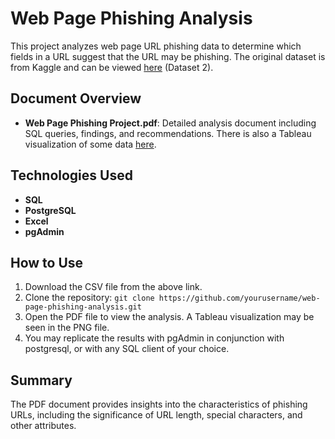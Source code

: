 # Web Page Phishing Analysis

This project analyzes web page URL phishing data to determine which fields in a URL suggest that the URL may be phishing. The original dataset is from Kaggle and can be viewed [here](https://www.kaggle.com/datasets/danielfernandon/web-page-phishing-dataset?resource=download) (Dataset 2).

## Document Overview

- **Web Page Phishing Project.pdf**: Detailed analysis document including SQL queries, findings, and recommendations. There is also a Tableau visualization of some data [here](https://public.tableau.com/app/profile/david.pekerow/viz/SpecialCharactersinPhishingURLs/Dashboard1).

## Technologies Used

- **SQL**
- **PostgreSQL**
- **Excel**
- **pgAdmin**
  
## How to Use

1. Download the CSV file from the above link.
2. Clone the repository: `git clone https://github.com/yourusername/web-page-phishing-analysis.git`
3. Open the PDF file to view the analysis. A Tableau visualization may be seen in the PNG file.
4. You may replicate the results with pgAdmin in conjunction with postgresql, or with any SQL client of your choice.

## Summary

The PDF document provides insights into the characteristics of phishing URLs, including the significance of URL length, special characters, and other attributes.
